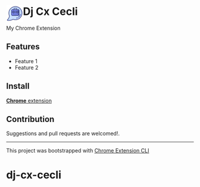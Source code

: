 # <img src="public/icons/icon_48.png" width="45" align="left"> Dj Cx Cecli

My Chrome Extension

## Features

- Feature 1
- Feature 2

## Install

[**Chrome** extension]() <!-- TODO: Add chrome extension link inside parenthesis -->

## Contribution

Suggestions and pull requests are welcomed!.

---

This project was bootstrapped with [Chrome Extension CLI](https://github.com/dutiyesh/chrome-extension-cli)

# dj-cx-cecli
